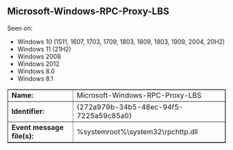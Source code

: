 ## Microsoft-Windows-RPC-Proxy-LBS

Seen on:
* Windows 10 (1511, 1607, 1703, 1709, 1803, 1809, 1903, 1909, 2004, 20H2)
* Windows 11 (21H2)
* Windows 2008
* Windows 2012
* Windows 8.0
* Windows 8.1

<table border="1" class="docutils">
  <tbody>
    <tr>
      <td><b>Name:</b></td>
      <td>Microsoft-Windows-RPC-Proxy-LBS</td>
    </tr>
    <tr>
      <td><b>Identifier:</b></td>
      <td>{272a979b-34b5-48ec-94f5-7225a59c85a0}</td>
    </tr>
    <tr>
      <td><b>Event message file(s):</b></td>
      <td>%systemroot%\system32\rpchttp.dll</td>
    </tr>
  </tbody>
</table>

&nbsp;

